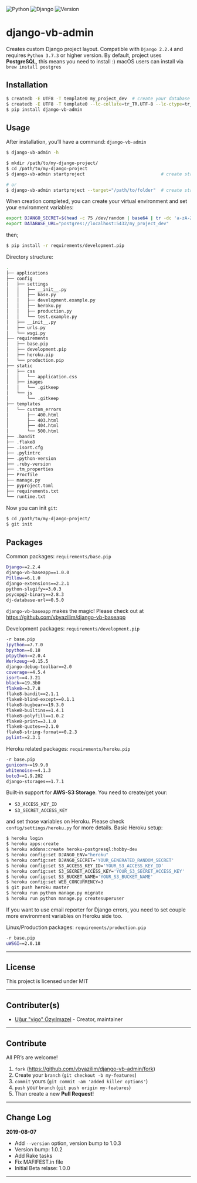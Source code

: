 ![Python](https://img.shields.io/badge/python-3.7.3-green.svg)
![Django](https://img.shields.io/badge/django-2.2.4-green.svg)
![Version](https://img.shields.io/badge/version-1.0.3-orange.svg)

# django-vb-admin

Creates custom Django project layout. Compatible with `Django 2.2.4` and
requires `Python 3.7.3` or higher version. By default, project uses **PostgreSQL**,
this means you need to install :) macOS users can install via `brew install postgres`

## Installation

```bash
$ createdb -E UTF8 -T template0 my_project_dev  # create your database
$ createdb -E UTF8 -T template0 --lc-collate=tr_TR.UTF-8 --lc-ctype=tr_TR.UTF-8 my_project_dev  # create your database with locale support
$ pip install django-vb-admin
```

## Usage

After installation, you’ll have a command: `django-vb-admin`

```bash
$ django-vb-admin -h

$ mkdir /path/to/my-django-project/
$ cd /path/to/my-django-project
$ django-vb-admin startproject                             # create structure to current working directory

# or
$ django-vb-admin startproject --target="/path/to/folder"  # create structure to given path
```

When creation completed, you can create your virtual environment and set your
environment variables:

```bash
export DJANGO_SECRET=$(head -c 75 /dev/random | base64 | tr -dc 'a-zA-Z0-9' | head -c 50)
export DATABASE_URL="postgres://localhost:5432/my_project_dev"
```

then;

```bash
$ pip install -r requirements/development.pip
```

Directory structure:

```bash
.
├── applications
├── config
│   ├── settings
│   │   ├── __init__.py
│   │   ├── base.py
│   │   ├── development.example.py
│   │   ├── heroku.py
│   │   ├── production.py
│   │   └── test.example.py
│   ├── __init__.py
│   ├── urls.py
│   └── wsgi.py
├── requirements
│   ├── base.pip
│   ├── development.pip
│   ├── heroku.pip
│   └── production.pip
├── static
│   ├── css
│   │   └── application.css
│   ├── images
│   │   └── .gitkeep
│   └── js
│       └── .gitkeep
├── templates
│   └── custom_errors
│       ├── 400.html
│       ├── 403.html
│       ├── 404.html
│       └── 500.html
├── .bandit
├── .flake8
├── .isort.cfg
├── .pylintrc
├── .python-version
├── .ruby-version
├── .tm_properties
├── Procfile
├── manage.py
├── pyproject.toml
├── requirements.txt
└── runtime.txt
```

Now you can init `git`:

```bash
$ cd /path/to/my-django-project/
$ git init
```

## Packages

Common packages: `requirements/base.pip`

```bash
Django==2.2.4
django-vb-baseapp==1.0.0
Pillow==6.1.0
django-extensions==2.2.1
python-slugify==3.0.3
psycopg2-binary==2.8.3
dj-database-url==0.5.0
```

`django-vb-baseapp` makes the magic! Please check out at https://github.com/vbyazilim/django-vb-baseapp

Development packages: `requirements/development.pip`

```bash
-r base.pip
ipython==7.7.0
bpython==0.18
ptpython==2.0.4
Werkzeug==0.15.5
django-debug-toolbar==2.0
coverage==4.5.4
isort==4.3.21
black==19.3b0
flake8==3.7.8
flake8-bandit==2.1.1
flake8-blind-except==0.1.1
flake8-bugbear==19.3.0
flake8-builtins==1.4.1
flake8-polyfill==1.0.2
flake8-print==3.1.0
flake8-quotes==2.1.0
flake8-string-format==0.2.3
pylint==2.3.1
```

Heroku related packages: `requirements/heroku.pip`

```bash
-r base.pip
gunicorn==19.9.0
whitenoise==4.1.3
boto3==1.9.202
django-storages==1.7.1
```

Built-in support for **AWS-S3 Storage**. You need to create/get your:

- `S3_ACCESS_KEY_ID`
- `S3_SECRET_ACCESS_KEY`

and set those variables on Heroku. Please check `config/settings/heroku.py`
for more details. Basic Heroku setup:

```bash
$ heroku login
$ heroku apps:create
$ heroku addons:create heroku-postgresql:hobby-dev
$ heroku config:set DJANGO_ENV="heroku"
$ heroku config:set DJANGO_SECRET='YOUR_GENERATED_RANDOM_SECRET'
$ heroku config:set S3_ACCESS_KEY_ID='YOUR_S3_ACCESS_KEY_ID'
$ heroku config:set S3_SECRET_ACCESS_KEY='YOUR_S3_SECRET_ACCESS_KEY'
$ heroku config:set S3_BUCKET_NAME='YOUR_S3_BUCKET_NAME'
$ heroku config:set WEB_CONCURRENCY=3
$ git push heroku master
$ heroku run python manage.py migrate
$ heroku run python manage.py createsuperuser
```

If you want to use email reporter for Django errors, you need to set couple
more environment variables on Heroku side too.

Linux/Production packages: `requirements/production.pip`

```bash
-r base.pip
uWSGI==2.0.18
```

---

## License

This project is licensed under MIT

---

## Contributer(s)

* [Uğur "vigo" Özyılmazel](https://github.com/vigo) - Creator, maintainer

---

## Contribute

All PR’s are welcome!

1. `fork` (https://github.com/vbyazilim/django-vb-admin/fork)
1. Create your `branch` (`git checkout -b my-features`)
1. `commit` yours (`git commit -am 'added killer options'`)
1. `push` your `branch` (`git push origin my-features`)
1. Than create a new **Pull Request**!

---

## Change Log

**2019-08-07**

- Add `--version` option, version bump to 1.0.3
- Version bump: 1.0.2
- Add Rake tasks
- Fix MAFIFEST.in file
- Initial Beta relase: 1.0.0

---
